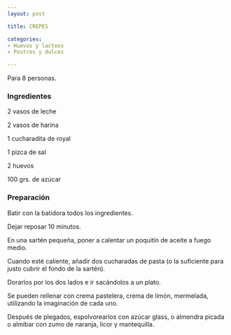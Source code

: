 ```yaml
---
layout: post

title: CREPES

categories:
- Huevos y lacteos
- Postres y dulces

---
```

Para 8 personas.

<h3>Ingredientes</h3>

2 vasos de leche

2 vasos de harina

1 cucharadita de royal

1 pizca de sal

2 huevos

100 grs. de azúcar

<h3>Preparación</h3>

Batir con la batidora todos los ingredientes.

Dejar reposar 10 minutos.

En una sartén pequeña, poner a calentar un poquitín de aceite a fuego medio.

Cuando esté caliente, añadir dos cucharadas de pasta (o la suficiente para justo cubrir el fondo de la sartén).

Dorarlos por los dos lados e ir sacándolos a un plato.

Se pueden rellenar con crema pastelera, crema de limón, mermelada, utilizando la imaginación de cada uno.

Después de plegados, espolvorearlos con azúcar glass, o almendra picada o almíbar con zumo de naranja, licor y mantequilla.

